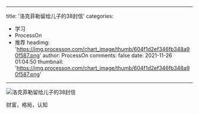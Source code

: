 
---
title: '洛克菲勒留给儿子的38封信'
categories: 
 - 学习
 - ProcessOn
 - 推荐
headimg: 'https://img.processon.com/chart_image/thumb/604f1d2ef346fb348a90f587.png'
author: ProcessOn
comments: false
date: 2021-11-26 01:04:50
thumbnail: 'https://img.processon.com/chart_image/thumb/604f1d2ef346fb348a90f587.png'
---

<div>   
<img class="thumb" alt="洛克菲勒留给儿子的38封信" src="https://img.processon.com/chart_image/thumb/604f1d2ef346fb348a90f587.png" referrerpolicy="no-referrer">
<p>财富，格局，认知</p>  
</div>
            